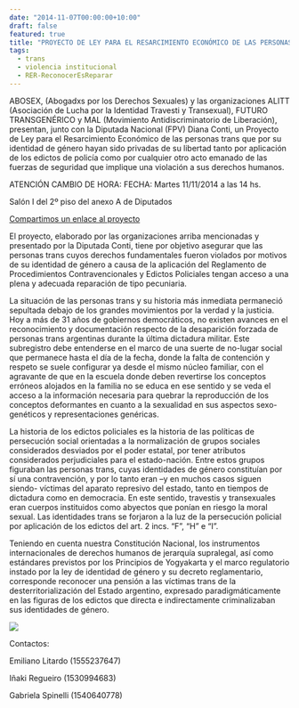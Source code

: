 ```yaml
---
date: "2014-11-07T00:00:00+10:00"
draft: false
featured: true
title: "PROYECTO DE LEY PARA EL RESARCIMIENTO ECONÓMICO DE LAS PERSONAS TRANS PRIVADAS DE SU LIBERTAD POR LAS FUERZAS DE SEGURIDAD"
tags:
  - trans
  - violencia institucional
  - RER-ReconocerEsReparar
---
```


ABOSEX, (Abogadxs por los Derechos Sexuales) y las organizaciones ALITT (Asociación de Lucha por la Identidad Travesti y Transexual), FUTURO TRANSGENÉRICO y MAL (Movimiento Antidiscriminatorio de Liberación), presentan, junto con la Diputada Nacional (FPV) Diana Conti, un Proyecto de Ley para el Resarcimiento Económico de las personas trans que por su identidad de género hayan sido privadas de su libertad tanto por aplicación de los edictos de policía como por cualquier otro acto emanado de las fuerzas de seguridad que implique una violación a sus derechos humanos.

ATENCIÓN CAMBIO DE HORA: FECHA: Martes 11/11/2014 a las 14 hs.

Salón I del 2º piso del anexo A de Diputados

[Compartimos un enlace al proyecto]("http://www.diputados.gov.ar/proyectos/proyecto.jsp?id=168626")

El proyecto, elaborado por las organizaciones arriba mencionadas y presentado por la Diputada Conti, tiene por objetivo asegurar que las personas trans cuyos derechos fundamentales fueron violados por motivos de su identidad de género a causa de la aplicación del Reglamento de Procedimientos Contravencionales y Edictos Policiales tengan acceso a una plena y adecuada reparación de tipo pecuniaria.

La situación de las personas trans y su historia más inmediata permaneció sepultada debajo de los grandes movimientos por la verdad y la justicia. Hoy a más de 31 años de gobiernos democráticos, no existen avances en el reconocimiento y documentación respecto de la desaparición forzada de personas trans argentinas durante la última dictadura militar. Este subregistro debe entenderse en el marco de una suerte de no-lugar social que permanece hasta el día de la fecha, donde la falta de contención y respeto se suele configurar ya desde el mismo núcleo familiar, con el agravante de que en la escuela donde deben revertirse los conceptos erróneos alojados en la familia no se educa en ese sentido y se veda el acceso a la información necesaria para quebrar la reproducción de los conceptos deformantes en cuanto a la sexualidad en sus aspectos sexo-genéticos y representaciones genéricas.

La historia de los edictos policiales es la historia de las políticas de persecución social orientadas a la normalización de grupos sociales considerados desviados por el poder estatal, por tener atributos considerados perjudiciales para el estado-nación. Entre estos grupos figuraban las personas trans, cuyas identidades de género constituían por sí una contravención, y por lo tanto eran –y en muchos casos siguen siendo- víctimas del aparato represivo del estado, tanto en tiempos de dictadura como en democracia. En este sentido, travestis y transexuales eran cuerpos instituidos como abyectos que ponían en riesgo la moral sexual. Las identidades trans se forjaron a la luz de la persecución policial por aplicación de los edictos del art. 2 incs. “F”, “H” e “I”.

Teniendo en cuenta nuestra Constitución Nacional, los instrumentos internacionales de derechos humanos de jerarquía supralegal, así como estándares previstos por los Principios de Yogyakarta y el marco regulatorio instado por la ley de identidad de género y su decreto reglamentario, corresponde reconocer una pensión a las víctimas trans de la desterritorialización del Estado argentino, expresado paradigmáticamente en las figuras de los edictos que directa e indirectamente criminalizaban sus identidades de género.

![](/images/post/20141107.jpg/)

Contactos:

Emiliano Litardo (1555237647)

Iñaki Regueiro (1530994683)

Gabriela Spinelli (1540640778)